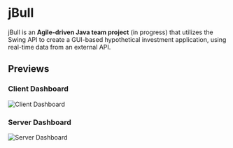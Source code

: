 # jBull
jBull is an <strong>Agile-driven Java team project</strong> (in progress) that utilizes the Swing API to create a GUI-based hypothetical investment application, using real-time data from an external API.

## Previews
### Client Dashboard
![Client Dashboard](https://user-images.githubusercontent.com/30938391/168407830-58e74be0-d760-4173-b1b5-335f3a388935.PNG)

### Server Dashboard
![Server Dashboard](https://user-images.githubusercontent.com/30938391/168407837-1be3a52f-99a3-4171-a880-360f9b74873e.PNG)
